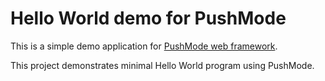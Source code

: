# Hello World demo for PushMode

This is a simple demo application for [PushMode web framework](https://pushmode.angeloflogic.com/).

This project demonstrates minimal Hello World program using PushMode.
